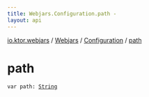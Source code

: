 ```yaml
---
title: Webjars.Configuration.path - 
layout: api
---
```


<div class='api-docs-breadcrumbs'><a href="../../index.html">io.ktor.webjars</a> / <a href="../index.html">Webjars</a> / <a href="index.html">Configuration</a> / <a href="./path.html">path</a></div>

# path

<div class="signature"><code><span class="keyword">var </span><span class="identifier">path</span><span class="symbol">: </span><a href="https://kotlinlang.org/api/latest/jvm/stdlib/kotlin/-string/index.html"><span class="identifier">String</span></a></code></div>
